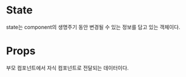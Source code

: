 State
==
state는 component의 생명주기 동안 변경될 수 있는 정보를 담고 있는 객체이다.

Props
==
부모 컴포넌트에서 자식 컴포넌트로 전달되는 데이터이다.